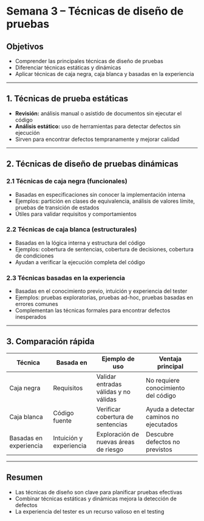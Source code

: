 # Semana 3 – Técnicas de diseño de pruebas

## Objetivos

- Comprender las principales técnicas de diseño de pruebas  
- Diferenciar técnicas estáticas y dinámicas  
- Aplicar técnicas de caja negra, caja blanca y basadas en la experiencia  

---

## 1. Técnicas de prueba estáticas

- **Revisión:** análisis manual o asistido de documentos sin ejecutar el código  
- **Análisis estático:** uso de herramientas para detectar defectos sin ejecución  
- Sirven para encontrar defectos tempranamente y mejorar calidad  

---

## 2. Técnicas de diseño de pruebas dinámicas

### 2.1 Técnicas de caja negra (funcionales)

- Basadas en especificaciones sin conocer la implementación interna  
- Ejemplos: partición en clases de equivalencia, análisis de valores límite, pruebas de transición de estados  
- Útiles para validar requisitos y comportamientos  

### 2.2 Técnicas de caja blanca (estructurales)

- Basadas en la lógica interna y estructura del código  
- Ejemplos: cobertura de sentencias, cobertura de decisiones, cobertura de condiciones  
- Ayudan a verificar la ejecución completa del código  

### 2.3 Técnicas basadas en la experiencia

- Basadas en el conocimiento previo, intuición y experiencia del tester  
- Ejemplos: pruebas exploratorias, pruebas ad-hoc, pruebas basadas en errores comunes  
- Complementan las técnicas formales para encontrar defectos inesperados  

---

## 3. Comparación rápida

| Técnica               | Basada en       | Ejemplo de uso                      | Ventaja principal                |
|-----------------------|-----------------|-----------------------------------|--------------------------------|
| Caja negra            | Requisitos      | Validar entradas válidas y no válidas | No requiere conocimiento del código |
| Caja blanca           | Código fuente   | Verificar cobertura de sentencias  | Ayuda a detectar caminos no ejecutados |
| Basadas en experiencia | Intuición y experiencia | Exploración de nuevas áreas de riesgo | Descubre defectos no previstos |

---

## Resumen

- Las técnicas de diseño son clave para planificar pruebas efectivas  
- Combinar técnicas estáticas y dinámicas mejora la detección de defectos  
- La experiencia del tester es un recurso valioso en el testing  
